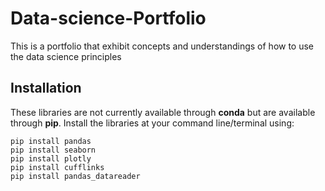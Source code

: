 # Data-science-Portfolio
This is a portfolio that exhibit concepts and understandings of how to use the data science principles

## Installation
These libraries are not currently available through **conda** but are available through **pip**. Install the libraries at your command line/terminal using:

    pip install pandas
    pip install seaborn
    pip install plotly
    pip install cufflinks
    pip install pandas_datareader
